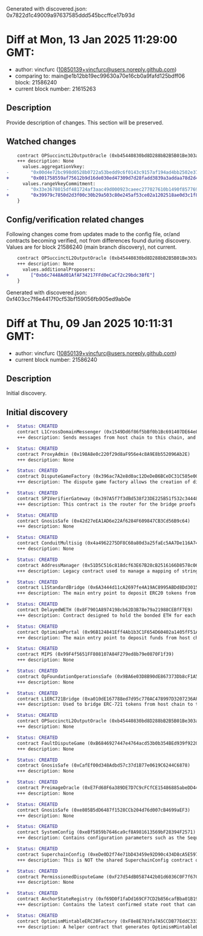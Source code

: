 Generated with discovered.json: 0x7822d1c49009a97637585ddd545bccffce17b93d

# Diff at Mon, 13 Jan 2025 11:29:00 GMT:

- author: vincfurc (<10850139+vincfurc@users.noreply.github.com>)
- comparing to: main@e1b12bb19ec99630a70e16cb0a9fafd125bdff06 block: 21586240
- current block number: 21615263

## Description

Provide description of changes. This section will be preserved.

## Watched changes

```diff
    contract OPSuccinctL2OutputOracle (0xb45440830bd8D288bB2B5B01Be303ae60fc855d8) {
    +++ description: None
      values.aggregationVkey:
-        "0x00d4e72bc998d0528b0722a53bedd9c6f0143c9157af194ad4bb2502e37a496f"
+        "0x001758559af75612b9d16de030ed47309d7d28fadd3839a3addaa78d2d4e2754"
      values.rangeVkeyCommitment:
-        "0x33e3678015df481724af3aac49d000923caeec277027610b1490f857769f9459"
+        "0x39979c7850d2d3f00c30b29a503c80e245af53ce02a1202518ae0d3c1f8691d0"
    }
```

## Config/verification related changes

Following changes come from updates made to the config file,
or/and contracts becoming verified, not from differences found during
discovery. Values are for block 21586240 (main branch discovery), not current.

```diff
    contract OPSuccinctL2OutputOracle (0xb45440830bd8D288bB2B5B01Be303ae60fc855d8) {
    +++ description: None
      values.additionalProposers:
+        ["0xb6c7448Ad01AfAF34217FFd0eCaCf2c29bdc38fE"]
    }
```

Generated with discovered.json: 0xf403cc7f6e4417f0cf53bf159056fb905ed9ab0e

# Diff at Thu, 09 Jan 2025 10:11:31 GMT:

- author: vincfurc (<10850139+vincfurc@users.noreply.github.com>)
- current block number: 21586240

## Description

Initial discovery.

## Initial discovery

```diff
+   Status: CREATED
    contract L1CrossDomainMessenger (0x1549Dd6f86f5bBf0b1Bc691407DE64e8104c1544)
    +++ description: Sends messages from host chain to this chain, and relays messages back onto host chain. In the event that a message sent from host chain to this chain is rejected for exceeding this chain's epoch gas limit, it can be resubmitted via this contract's replay function.
```

```diff
+   Status: CREATED
    contract ProxyAdmin (0x198A8e0c220f29d8aF956e4c8A9E8b552096Ab2E)
    +++ description: None
```

```diff
+   Status: CREATED
    contract DisputeGameFactory (0x396ac7A2e8d0ac12DeDeB6BCeDC31C585e0038FE)
    +++ description: The dispute game factory allows the creation of dispute games, used to propose state roots and eventually challenge them.
```

```diff
+   Status: CREATED
    contract SP1VerifierGateway (0x397A5f7f3dBd538f23DE225B51f532c34448dA9B)
    +++ description: This contract is the router for the bridge proofs verification. It stores the mapping between the identifier of the bridge circuit and the address of the onchain verifier contract.
```

```diff
+   Status: CREATED
    contract GnosisSafe (0x42d27eEA1AD6e22Af6284F609847CB3Cd56B9c64)
    +++ description: None
```

```diff
+   Status: CREATED
    contract ConduitMultisig (0x4a4962275DF8C60a80d3a25faEc5AA7De116A746)
    +++ description: None
```

```diff
+   Status: CREATED
    contract AddressManager (0x51D5C516c818dcf63E67B28cB2516166D8578c06)
    +++ description: Legacy contract used to manage a mapping of string names to addresses. Modern OP stack uses a different standard proxy system instead, but this contract is still necessary for backwards compatibility with several older contracts.
```

```diff
+   Status: CREATED
    contract L1StandardBridge (0x6A3444d11cA2697fe4A19AC8995ABDd8Dd301521)
    +++ description: The main entry point to deposit ERC20 tokens from host chain to this chain.
```

```diff
+   Status: CREATED
    contract DelayedWETH (0x8F7901A8974198cb62D3B78e79a21988CEBfF7E9)
    +++ description: Contract designed to hold the bonded ETH for each game. It is designed as a wrapper around WETH to allow an owner to function as a backstop if a game would incorrectly distribute funds.
```

```diff
+   Status: CREATED
    contract OptimismPortal (0x96B124841Eff4Ab1b3C1F654D60402a1405fF51A)
    +++ description: The main entry point to deposit funds from host chain to this chain. It also allows to prove and finalize withdrawals.
```

```diff
+   Status: CREATED
    contract MIPS (0x99F4f5651FF808107A84F279ed8b79e0870F1f39)
    +++ description: None
```

```diff
+   Status: CREATED
    contract OpFoundationOperationsSafe (0x9BA6e03D8B90dE867373Db8cF1A58d2F7F006b3A)
    +++ description: None
```

```diff
+   Status: CREATED
    contract L1ERC721Bridge (0xa010dE167788ed7d95c770AC478997D3207236AF)
    +++ description: Used to bridge ERC-721 tokens from host chain to this chain.
```

```diff
+   Status: CREATED
    contract OPSuccinctL2OutputOracle (0xb45440830bd8D288bB2B5B01Be303ae60fc855d8)
    +++ description: None
```

```diff
+   Status: CREATED
    contract FaultDisputeGame (0xB6846927447e4764acd53b0b354BEd939f9220d7)
    +++ description: None
```

```diff
+   Status: CREATED
    contract GnosisSafe (0xCafEf00d348Adbd57c37d1B77e0619C6244C6878)
    +++ description: None
```

```diff
+   Status: CREATED
    contract PreimageOracle (0xE7Fd68F6a389DE7D7C9cFCfCE15486885abeDD44)
    +++ description: None
```

```diff
+   Status: CREATED
    contract GnosisSafe (0xe805B5dD6487f1528CCb204d76d007cB4699aEF3)
    +++ description: None
```

```diff
+   Status: CREATED
    contract SystemConfig (0xeBf5859b7646ca9cf8A981613569bF28394F2571)
    +++ description: Contains configuration parameters such as the Sequencer address, gas limit on this chain and the unsafe block signer address.
```

```diff
+   Status: CREATED
    contract SuperchainConfig (0xeDe0D2f74e71bD43459e92D90c434D8cA5E597B8)
    +++ description: This is NOT the shared SuperchainConfig contract of the OP stack Superchain but rather a local fork. It manages the `PAUSED_SLOT`, a boolean value indicating whether the local chain is paused, and `GUARDIAN_SLOT`, the address of the guardian which can pause and unpause the system.
```

```diff
+   Status: CREATED
    contract PermissionedDisputeGame (0xF27d54dB0587442b01d6036C0F7f67CDaaBa1743)
    +++ description: None
```

```diff
+   Status: CREATED
    contract AnchorStateRegistry (0xf69D0f1faDd169CF7CD2b856cafBba01B1909a3f)
    +++ description: Contains the latest confirmed state root that can be used as a starting point in a dispute game.
```

```diff
+   Status: CREATED
    contract OptimismMintableERC20Factory (0xF8e8E783fa7A5CCDB77EddC3335cDb00066B515e)
    +++ description: A helper contract that generates OptimismMintableERC20 contracts on the network it's deployed to. OptimismMintableERC20 is a standard extension of the base ERC20 token contract designed to allow the L1StandardBridge contracts to mint and burn tokens. This makes it possible to use an OptimismMintablERC20 as this chain's representation of a token on the host chain, or vice-versa.
```
